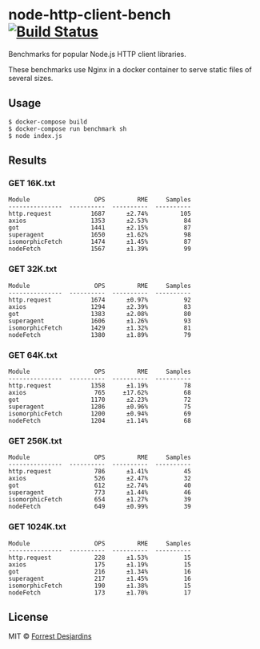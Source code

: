 # node-http-client-bench [![Build Status][travis-image]][travis-url]

Benchmarks for popular Node.js HTTP client libraries.

These benchmarks use Nginx in a docker container to serve static files of several sizes.

## Usage

```
$ docker-compose build
$ docker-compose run benchmark sh
$ node index.js
```

## Results

### GET 16K.txt
```
Module                  OPS         RME     Samples
---------------  ----------  ----------  ----------
http.request           1687      ±2.74%         105
axios                  1353      ±2.53%          84
got                    1441      ±2.15%          87
superagent             1650      ±1.62%          98
isomorphicFetch        1474      ±1.45%          87
nodeFetch              1567      ±1.39%          99
```
  
### GET 32K.txt
```
Module                  OPS         RME     Samples
---------------  ----------  ----------  ----------
http.request           1674      ±0.97%          92
axios                  1294      ±2.39%          83
got                    1383      ±2.08%          80
superagent             1606      ±1.26%          93
isomorphicFetch        1429      ±1.32%          81
nodeFetch              1380      ±1.89%          79
```
  
### GET 64K.txt
```
Module                  OPS         RME     Samples
---------------  ----------  ----------  ----------
http.request           1358      ±1.19%          78
axios                   765     ±17.62%          68
got                    1170      ±2.23%          72
superagent             1286      ±0.96%          75
isomorphicFetch        1200      ±0.94%          69
nodeFetch              1204      ±1.14%          68
```
  
### GET 256K.txt
```
Module                  OPS         RME     Samples
---------------  ----------  ----------  ----------
http.request            786      ±1.41%          45
axios                   526      ±2.47%          32
got                     612      ±2.74%          40
superagent              773      ±1.44%          46
isomorphicFetch         654      ±1.27%          39
nodeFetch               649      ±0.99%          39
```
  
### GET 1024K.txt
```
Module                  OPS         RME     Samples
---------------  ----------  ----------  ----------
http.request            228      ±1.53%          15
axios                   175      ±1.19%          15
got                     216      ±1.34%          16
superagent              217      ±1.45%          16
isomorphicFetch         190      ±1.38%          15
nodeFetch               173      ±1.70%          17
```
  

## License

MIT © [Forrest Desjardins](https://github.com/fdesjardins)

[travis-url]: https://travis-ci.org/fdesjardins/node-http-client-bench
[travis-image]: https://img.shields.io/travis/fdesjardins/node-http-client-bench.svg?style=flat
